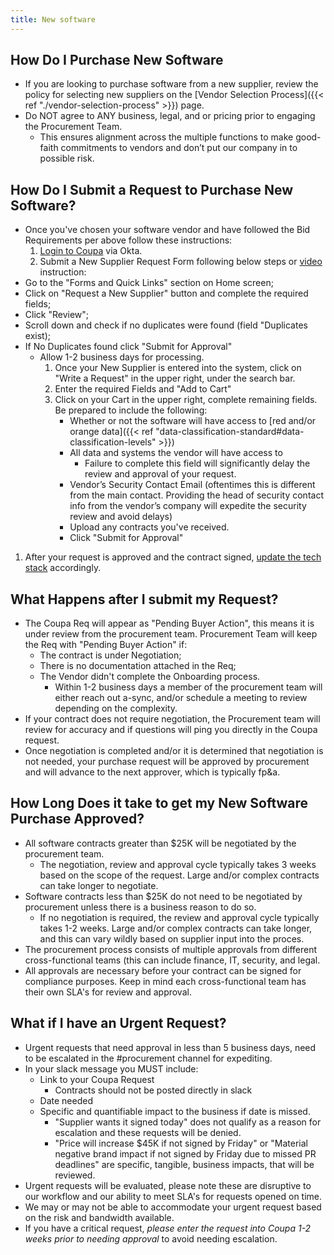 ```yaml
---
title: New software
---
```


## How Do I Purchase New Software

- If you are looking to purchase software from a new supplier, review the policy for selecting new suppliers on the [Vendor Selection Process]({{< ref "./vendor-selection-process" >}}) page.
- Do NOT agree to ANY business, legal, and or pricing prior to engaging the Procurement Team.
    - This ensures alignment across the multiple functions to make good-faith commitments to vendors and don’t put our company in to possible risk.


## How Do I Submit a Request to Purchase New Software?

- Once you've chosen your software vendor and have followed the Bid Requirements per above follow these instructions:
    1. [Login to Coupa](/handbook/business-technology/enterprise-applications/guides/coupa-guide/#how-to-access-coupa) via Okta.
    1. Submit a New Supplier Request Form following below steps or [video](https://www.loom.com/share/16555efd968945d5b19b578a7c54afff) instruction:
- Go to the "Forms and Quick Links" section on Home screen;
- Click on "Request a New Supplier" button and complete the required fields;
- Click "Review";
- Scroll down and check if no duplicates were found (field "Duplicates exist);
- If No Duplicates found click "Submit for Approval"
    - Allow 1-2 business days for processing.
        1. Once your New Supplier is entered into the system, click on "Write a Request" in the upper right, under the search bar.
        1. Enter the required Fields and "Add to Cart"
        1. Click on your Cart in the upper right, complete remaining fields. Be prepared to include the following:
            - Whether or not the software will have access to [red and/or orange data]({{< ref "data-classification-standard#data-classification-levels" >}})
            - All data and systems the vendor will have access to
                - Failure to complete this field will significantly delay the review and approval of your request.
            - Vendor’s Security Contact Email (oftentimes this is different from the main contact. Providing the head of security contact info from the vendor’s company will expedite the security review and avoid delays)
            - Upload any contracts you've received.
            - Click "Submit for Approval"
1. After your request is approved and the contract signed, [update the tech stack](/handbook/business-technology/tech-stack-applications/#add-new-system-to-the-tech-stack) accordingly.

## What Happens after I submit my Request?

- The Coupa Req will appear as "Pending Buyer Action", this means it is under review from the procurement team.
Procurement Team will keep the Req with "Pending Buyer Action" if:
    - The contract is under Negotiation;
    - There is no documentation attached in the Req;
    - The Vendor didn't complete the Onboarding process.
        - Within 1-2 business days a member of the procurement team will either reach out a-sync, and/or schedule a meeting to review depending on the complexity.
- If your contract does not require negotiation, the Procurement team will review for accuracy and if questions will ping you directly in the Coupa request.
- Once negotiation is completed and/or it is determined that negotiation is not needed, your purchase request will be approved by procurement and will advance to the next approver, which is typically fp&a.

## How Long Does it take to get my New Software Purchase Approved?

- All software contracts greater than $25K will be negotiated by the procurement team.
    - The negotiation, review and approval cycle typically takes 3 weeks based on the scope of the request. Large and/or complex contracts can take longer to negotiate.
- Software contracts less than $25K do not need to be negotiated by procurement unless there is a business reason to do so.
    - If no negotiation is required, the review and approval cycle typically takes 1-2 weeks. Large and/or complex contracts can take longer, and this can vary wildly based on supplier input into the proces.
- The procurement process consists of multiple approvals from different cross-functional teams (this can include finance, IT, security, and legal.
- All approvals are necessary before your contract can be signed for compliance purposes. Keep in mind each cross-functional team has their own SLA's for review and approval.

## What if I have an Urgent Request?

- Urgent requests that need approval in less than 5 business days, need to be escalated in the #procurement channel for expediting.
- In your slack message you MUST include:
    - Link to your Coupa Request
        - Contracts should not be posted directly in slack
    - Date needed
    - Specific and quantifiable impact to the business if date is missed.
        - "Supplier wants it signed today" does not qualify as a reason for escalation and these requests will be denied.
        - "Price will increase $45K if not signed by Friday" or "Material negative brand impact if not signed by Friday due to missed PR deadlines" are specific, tangible, business impacts, that will be reviewed.
- Urgent requests will be evaluated, please note these are disruptive to our workflow and our ability to meet SLA's for requests opened on time.
- We may or may not be able to accommodate your urgent request based on the risk and bandwidth available.
- If you have a critical request, *please enter the request into Coupa 1-2 weeks prior to needing approval* to avoid needing escalation.

